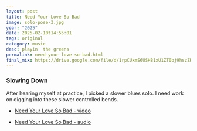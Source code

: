 ```yaml
---
layout: post
title: Need Your Love So Bad
image: solo-pose-3.jpg
year: "2025"
date: 2025-02-10t14:55:01
tags: original
category: music
desc: playin' the greens
permalink: need-your-love-so-bad.html
final_mix: https://drive.google.com/file/d/1rpCUxmS6USH81xU1ZT0bj9hszZRpOvBS/view?usp=drive_link
---
```


### Slowing Down

After hearing myself at practice, I picked a slower blues solo. I need work on digging into these slower controlled bends.

- <a href="https://drive.google.com/file/d/1rpCUxmS6USH81xU1ZT0bj9hszZRpOvBS/view?usp=drive_link" target="_blank">Need Your Love So Bad - video</a>

- <a href="https://drive.google.com/file/d/1wRmkYI-FycknP9y0F8VKHN7g8odgeLZd/view?usp=drive_link" target="_blank">Need Your Love So Bad - audio</a>

